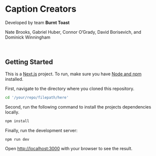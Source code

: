 # Caption Creators

Developed by team **Burnt Toast**

Nate Brooks, Gabriel Huber, Connor O’Grady, David Borisevich, and Dominick Winningham

<br>

## Getting Started

This is a [Next.js](https://nextjs.org/) project. To run, make sure you have [Node and npm](https://nodejs.org/en) installed.

First, navigate to the directory where you cloned this repository.

```bash
cd '/your/repo/filepath/here'
```

Second, run the following command to install the projects dependencies locally.

```bash
npm install
```

Finally, run the development server:

```bash
npm run dev
```

Open [http://localhost:3000](http://localhost:3000) with your browser to see the result.
